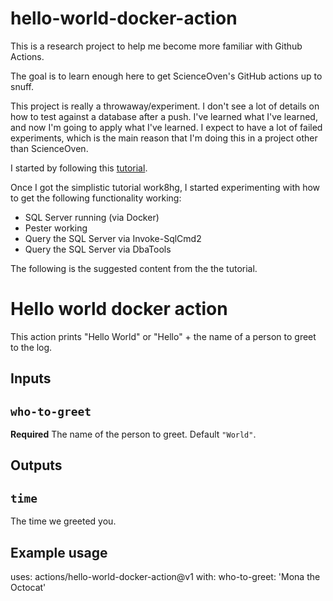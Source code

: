 # hello-world-docker-action
This is a research project to help me become more familiar with Github Actions.

The goal is to learn enough here to get ScienceOven's GitHub actions up to snuff.

This project is really a throwaway/experiment. I don't see a lot of details on how to test against a database after a push. I've learned what I've learned, and now I'm going to apply
what I've learned. I expect to have a lot of failed experiments, which is the main reason
that I'm doing this in a project other than ScienceOven.


I started by following this [tutorial](https://docs.github.com/en/actions/creating-actions/creating-a-docker-container-action).

Once I got the simplistic tutorial work8hg, I started experimenting with how to get the following functionality working:
- SQL Server running (via Docker)
- Pester working
- Query the SQL Server via Invoke-SqlCmd2
- Query the SQL Server via DbaTools



The following is the suggested content from the the tutorial.

# Hello world docker action

This action prints "Hello World" or "Hello" + the name of a person to greet to the log.

## Inputs

## `who-to-greet`

**Required** The name of the person to greet. Default `"World"`.

## Outputs

## `time`

The time we greeted you.

## Example usage

uses: actions/hello-world-docker-action@v1
with:
  who-to-greet: 'Mona the Octocat'